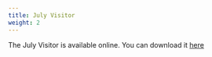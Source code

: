 ```yaml
---
title: July Visitor
weight: 2
---
```


The July Visitor is available online. You can download it  [here](/visitor)